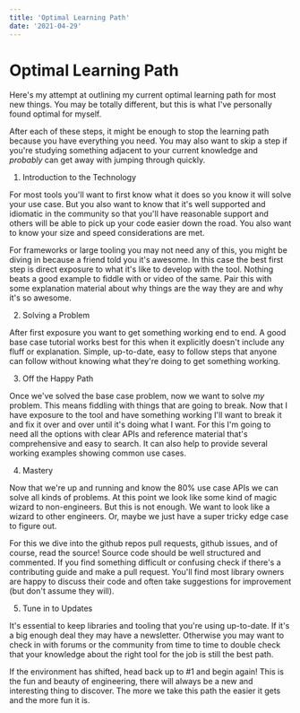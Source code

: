```yaml
---
title: 'Optimal Learning Path'
date: '2021-04-29'
---
```


# Optimal Learning Path


Here's my attempt at outlining my current optimal learning path for most new things. You may be totally different, but this is what I've personally found optimal for myself.

After each of these steps, it might be enough to stop the learning path because you have everything you need. You may also want to skip a step if you're studying something adjacent to your current knowledge and _probably_ can get away with jumping through quickly.

1. Introduction to the Technology

For most tools you'll want to first know what it does so you know it will solve your use case. But you also want to know that it's well supported and idiomatic in the community so that you'll have reasonable support and others will be able to pick up your code easier down the road. You also want to know your size and speed considerations are met.

For frameworks or large tooling you may not need any of this, you might be diving in because a friend told you it's awesome. In this case the best first step is direct exposure to what it's like to develop with the tool. Nothing beats a good example to fiddle with or video of the same. Pair this with some explanation material about why things are the way they are and why it's so awesome.

2. Solving a Problem

After first exposure you want to get something working end to end. A good base case tutorial works best for this when it explicitly doesn't include any fluff or explanation. Simple, up-to-date, easy to follow steps that anyone can follow without knowing what they're doing to get something working.

3. Off the Happy Path

Once we've solved the base case problem, now we want to solve _my_ problem. This means fiddling with things that are going to break. Now that I have exposure to the tool and have something working I'll want to break it and fix it over and over until it's doing what I want. For this I'm going to need all the options with clear APIs and reference material that's comprehensive and easy to search. It can also help to provide several working examples showing common use cases.

4. Mastery

Now that we're up and running and know the 80% use case APIs we can solve all kinds of problems. At this point we look like some kind of magic wizard to non-engineers. But this is not enough. We want to look like a wizard to other engineers. Or, maybe we just have a super tricky edge case to figure out.

For this we dive into the github repos pull requests, github issues, and of course, read the source! Source code should be well structured and commented. If you find something difficult or confusing check if there's a contributing guide and make a pull request. You'll find most library owners are happy to discuss their code and often take suggestions for improvement (but don't assume they will).

5. Tune in to Updates

It's essential to keep libraries and tooling that you're using up-to-date. If it's a big enough deal they may have a newsletter. Otherwise you may want to check in with forums or the community from time to time to double check that your knowledge about the right tool for the job is still the best path.

If the environment has shifted, head back up to #1 and begin again! This is the fun and beauty of engineering, there will always be a new and interesting thing to discover. The more we take this path the easier it gets and the more fun it is.
